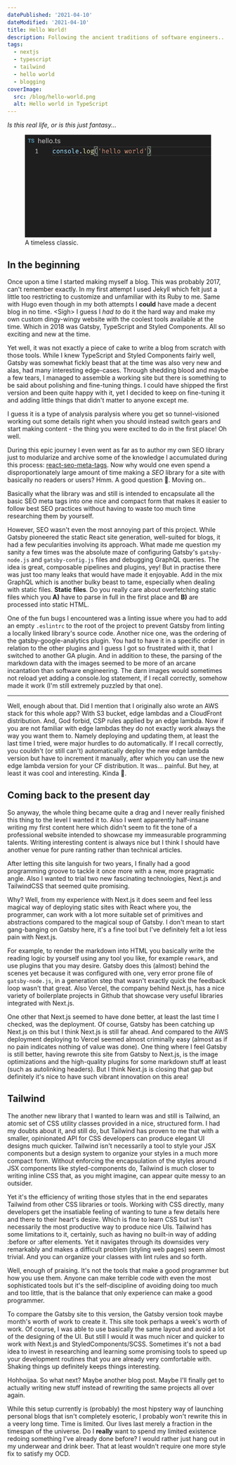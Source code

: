 ```yaml
---
datePublished: '2021-04-10'
dateModified: '2021-04-10'
title: Hello World!
description: Following the ancient traditions of software engineers..
tags:
  - nextjs
  - typescript
  - tailwind
  - hello world
  - blogging
coverImage:
  src: /blog/hello-world.png
  alt: Hello world in TypeScript
---
```


_Is this real life, or is this just fantasy..._

<figure>
  <img src="/blog/hello-world.png" alt="Hello world in TypeScript." loading="lazy"/>
  <figcaption>
    A timeless classic.
  </figcaption>
</figure>

## In the beginning

Once upon a time I started making myself a blog. This was probably 2017, can't remember exactly. In my first attempt I used Jekyll which felt just a little too restricting to customize and unfamiliar with its Ruby to me. Same with Hugo even though in my both attempts I **could** have made a decent blog in no time. \<Sigh\> I guess I _had to_ do it the hard way and make my own custom dingy-wingy website with the coolest tools available at the time. Which in 2018 was Gatsby, TypeScript and Styled Components. All so exciting and new at the time.

Yet well, it was not exactly a piece of cake to write a blog from scratch with those tools. While I knew TypeScript and Styled Components fairly well, Gatsby was somewhat fickly beast that at the time was also very new and alas, had many interesting edge-cases. Through shedding blood and maybe a few tears, I managed to assemble a working site but there is something to be said about polishing and fine-tuning things. I could have shipped the first version and been quite happy with it, yet I decided to keep on fine-tuning it and adding little things that didn't matter to anyone except me.

I guess it is a type of analysis paralysis where you get so tunnel-visioned working out some details right when you should instead switch gears and start making content - the thing you were excited to do in the first place! Oh well.

During this epic journey I even went as far as to author my own SEO library just to modularize and archive some of the knowledge I accumulated during this process: <a href="https://github.com/TeemuKoivisto/react-seo-meta-tags" rel="noopener">react-seo-meta-tags</a>. Now why would one even spend a disproportionately large amount of time making a _SEO_ library for a site with basically no readers or users? Hmm. A good question 🤔. Moving on..

Basically what the library was and still is intended to encapsulate all the basic SEO meta tags into one nice and compact form that makes it easier to follow best SEO practices without having to waste too much time researching them by yourself.

However, SEO wasn't even the most annoying part of this project. While Gatsby pioneered the static React site generation, well-suited for blogs, it had a few pecularities involving its approach. What made me question my sanity a few times was the absolute maze of configuring Gatsby's `gatsby-node.js` and `gatsby-config.js` files and debugging GraphQL queries. The idea is great, composable pipelines and plugins, yey! But in practise there was just too many leaks that would have made it enjoyable. Add in the mix GraphQL which is another bulky beast to tame, especially when dealing with static files. **Static files**. Do you really care about overfetching static files which you **A)** have to parse in full in the first place and **B)** are processed into static HTML.

One of the fun bugs I encountered was a linting issue where you had to add an empty `.eslintrc` to the root of the project to prevent Gatsby from linting a locally linked library's source code. Another nice one, was the ordering of the gatsby-google-analytics plugin. You had to have it in a specific order in relation to the other plugins and I guess I got so frustrated with it, that I switched to another GA plugin. And in addition to these, the parsing of the markdown data with the images seemed to be more of an arcane incantation than software engineering. The darn images would sometimes not reload yet adding a console.log statement, if I recall correctly, somehow made it work (I'm still extremely puzzled by that one).

---

Well, enough about that. Did I mention that I originally also wrote an AWS stack for this whole app? With S3 bucket, edge lambdas and a CloudFront distribution. And, God forbid, CSP rules applied by an edge lambda. Now if you are not familiar with edge lambdas they do not exactly work always the way you want them to. Namely deploying and updating them, at least the last time I tried, were major hurdles to do automatically. If I recall correctly, you couldn't (or still can't) automatically deploy the new edge lambda version but have to increment it manually, after which you can use the new edge lambda version for your CF distribution. It was... painful. But hey, at least it was cool and interesting. Kinda 👀.

## Coming back to the present day

So anyway, the whole thing became quite a drag and I never really finished this thing to the level I wanted it to. Also I went apparently half-insane writing my first content here which didn't seem to fit the tone of a professional website intended to showcase my immeasurable programming talents. Writing interesting content is always nice but I think I should have another venue for pure ranting rather than technical articles.

After letting this site languish for two years, I finally had a good programming groove to tackle it once more with a new, more pragmatic angle. Also I wanted to trial two new fascinating technologies, Next.js and TailwindCSS that seemed quite promising.

Why? Well, from my experience with Next.js it does seem and feel less magical way of deploying static sites with React where you, the programmer, can work with a lot more suitable set of primitives and abstractions compared to the magical soup of Gatsby. I don't mean to start gang-banging on Gatsby here, it's a fine tool but I've definitely felt a lot less pain with Next.js.

For example, to render the markdown into HTML you basically write the reading logic by yourself using any tool you like, for example `remark`, and use plugins that you may desire. Gatsby does this (almost) behind the scenes yet because it was configured with one, very error prone file of `gatsby-node.js`, in a generation step that wasn't exactly quick the feedback loop wasn't that great. Also Vercel, the company behind Next.js, has a nice variety of boilerplate projects in Github that showcase very useful libraries integrated with Next.js.

One other that Next.js seemed to have done better, at least the last time I checked, was the deployment. Of course, Gatsby has been catching up Next.js on this but I think Next.js is still far ahead. And compared to the AWS deployment deploying to Vercel seemed almost criminally easy (almost as if no pain indicates nothing of value was done). One thing where I feel Gatsby is still better, having rewrote this site from Gatsby to Next.js, is the image optimizations and the high-quality plugins for some markdown stuff at least (such as autolinking headers). But I think Next.js is closing that gap but definitely it's nice to have such vibrant innovation on this area!

## Tailwind

The another new library that I wanted to learn was and still is Tailwind, an atomic set of CSS utility classes provided in a nice, structured form. I had my doubts about it, and still do, but Tailwind has proven to me that with a smaller, opinionated API for CSS developers can produce elegant UI designs much quicker. Tailwind isn't necessarily a tool to style your JSX components but a design system to organize your styles in a much more compact form. Without enforcing the encapsulation of the styles around JSX components like styled-components do, Tailwind is much closer to writing inline CSS that, as you might imagine, can appear quite messy to an outsider.

Yet it's the efficiency of writing those styles that in the end separates Tailwind from other CSS libraries or tools. Working with CSS directly, many developers get the insatiable feeling of wanting to tune a few details here and there to their heart's desire. Which is fine to learn CSS but isn't necessarily the most productive way to produce nice UIs. Tailwind has some limitations to it, certainly, such as having no built-in way of adding :before or :after elements. Yet it navigates through its downsides very remarkably and makes a difficult problem (styling web pages) seem almost trivial. And you can organize your classes with lint rules and so forth.

Well, enough of praising. It's not the tools that make a good programmer but how you use them. Anyone can make terrible code with even the most sophisticated tools but it's the self-discipline of avoiding doing too much and too little, that is the balance that only experience can make a good programmer.

To compare the Gatsby site to this version, the Gatsby version took maybe month's worth of work to create it. This site took perhaps a week's worth of work. Of course, I was able to use basically the same layout and avoid a lot of the designing of the UI. But still I would it was much nicer and quicker to work with Next.js and StyledComponents/SCSS. Sometimes it's not a bad idea to invest in researching and learning some promising tools to speed up your development routines that you are already very comfortable with. Shaking things up definitely keeps things interesting.

Hohhoijaa. So what next? Maybe another blog post. Maybe I'll finally get to actually writing new stuff instead of rewriting the same projects all over again.

While this setup currently is (probably) the most hipstery way of launching personal blogs that isn't completely esoteric, I probably won't rewrite this in a veery long time. Time is limited. Our lives last merely a fraction in the timespan of the universe. Do I **really** want to spend my limited existence redoing something I've already done before? I would rather just hang out in my underwear and drink beer. That at least wouldn't require one more style fix to satisfy my OCD.
